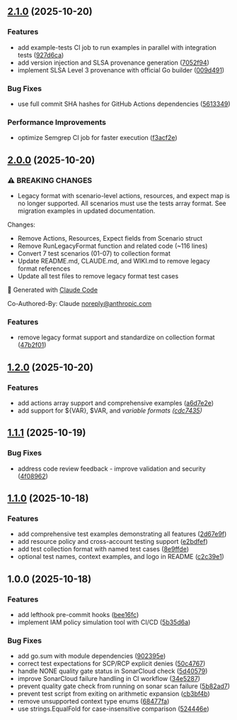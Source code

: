 ## [2.1.0](https://github.com/reaandrew/politest/compare/v2.0.0...v2.1.0) (2025-10-20)

### Features

* add example-tests CI job to run examples in parallel with integration tests ([927d6ca](https://github.com/reaandrew/politest/commit/927d6ca900c842b8ab8c957de5ab3e20295d4fc2))
* add version injection and SLSA provenance generation ([7052f94](https://github.com/reaandrew/politest/commit/7052f94023685813d0c8617b344d4c550079e75c))
* implement SLSA Level 3 provenance with official Go builder ([009d491](https://github.com/reaandrew/politest/commit/009d491c3ddfa8f25b117ac049346848181af71c))

### Bug Fixes

* use full commit SHA hashes for GitHub Actions dependencies ([5613349](https://github.com/reaandrew/politest/commit/56133493cfdf5914bb5a49c3cd710b21eca34580))

### Performance Improvements

* optimize Semgrep CI job for faster execution ([f3acf2e](https://github.com/reaandrew/politest/commit/f3acf2e8755115b145140420c941a2b314316d77))

## [2.0.0](https://github.com/reaandrew/politest/compare/v1.2.0...v2.0.0) (2025-10-20)

### ⚠ BREAKING CHANGES

* Legacy format with scenario-level actions, resources, and expect map is no longer supported. All scenarios must use the tests array format. See migration examples in updated documentation.

Changes:
- Remove Actions, Resources, Expect fields from Scenario struct
- Remove RunLegacyFormat function and related code (~116 lines)
- Convert 7 test scenarios (01-07) to collection format
- Update README.md, CLAUDE.md, and WIKI.md to remove legacy format references
- Update all test files to remove legacy format test cases

🤖 Generated with [Claude Code](https://claude.com/claude-code)

Co-Authored-By: Claude <noreply@anthropic.com>

### Features

* remove legacy format support and standardize on collection format ([47b2f01](https://github.com/reaandrew/politest/commit/47b2f013a3bf273b27f5ae0f349529624eccee20))

## [1.2.0](https://github.com/reaandrew/politest/compare/v1.1.1...v1.2.0) (2025-10-20)

### Features

* add actions array support and comprehensive examples ([a6d7e2e](https://github.com/reaandrew/politest/commit/a6d7e2e206c35fbc29619605fb9b67466614c286))
* add support for ${VAR}, $VAR, and <VAR> variable formats ([cdc7435](https://github.com/reaandrew/politest/commit/cdc743557efc3b1c3bed0001a424f8363e5f3039))

## [1.1.1](https://github.com/reaandrew/politest/compare/v1.1.0...v1.1.1) (2025-10-19)

### Bug Fixes

* address code review feedback - improve validation and security ([4f08962](https://github.com/reaandrew/politest/commit/4f0896228e2d70e31b5a22802ace361aaae9f6b2))

## [1.1.0](https://github.com/reaandrew/politest/compare/v1.0.0...v1.1.0) (2025-10-18)

### Features

* add comprehensive test examples demonstrating all features ([2d67e9f](https://github.com/reaandrew/politest/commit/2d67e9ff5f6766b98ce58ea63160a3a6c7dc1678))
* add resource policy and cross-account testing support ([e2bdfef](https://github.com/reaandrew/politest/commit/e2bdfef301353d95f92c4bcbaca57fb0f68d9e95))
* add test collection format with named test cases ([8e9ffde](https://github.com/reaandrew/politest/commit/8e9ffde812dc12218debb41d90f831e32a2e5ccd))
* optional test names, context examples, and logo in README ([c2c39e1](https://github.com/reaandrew/politest/commit/c2c39e14b6f8a5d0147c219ae1c78f6b6f2e5cbe))

## 1.0.0 (2025-10-18)

### Features

* add lefthook pre-commit hooks ([bee16fc](https://github.com/reaandrew/politest/commit/bee16fc20188c8122a983776532fd89fcb751453))
* implement IAM policy simulation tool with CI/CD ([5b35d6a](https://github.com/reaandrew/politest/commit/5b35d6ae04c7e5a46bfb845563ffa340aa9f3cd0))

### Bug Fixes

* add go.sum with module dependencies ([902395e](https://github.com/reaandrew/politest/commit/902395e2a1e7d9df3a5c3488e049ae5b4f85deee))
* correct test expectations for SCP/RCP explicit denies ([50c4767](https://github.com/reaandrew/politest/commit/50c47674d37bedecf4ac3f84fbe1ddb15ca94435))
* handle NONE quality gate status in SonarCloud check ([5d40579](https://github.com/reaandrew/politest/commit/5d405799b39d7e4d1e7e5c3fc9e10cbd6a0a72af))
* improve SonarCloud failure handling in CI workflow ([34e5287](https://github.com/reaandrew/politest/commit/34e52878129fd9dac83bda547ff0e294d2a7e031))
* prevent quality gate check from running on sonar scan failure ([5b82ad7](https://github.com/reaandrew/politest/commit/5b82ad73b4a37018a2bba7000171d0e21ce75a51))
* prevent test script from exiting on arithmetic expansion ([cb3bf4b](https://github.com/reaandrew/politest/commit/cb3bf4bbc838c2bf9ef9f4694194cabe6833353c))
* remove unsupported context type enums ([68477fa](https://github.com/reaandrew/politest/commit/68477fa4cc0aca89a0d9cc0aa8699c5f04b20368))
* use strings.EqualFold for case-insensitive comparison ([524446e](https://github.com/reaandrew/politest/commit/524446ef8b1decc5b6f521b8d4cfc68dcaf3d63e))
